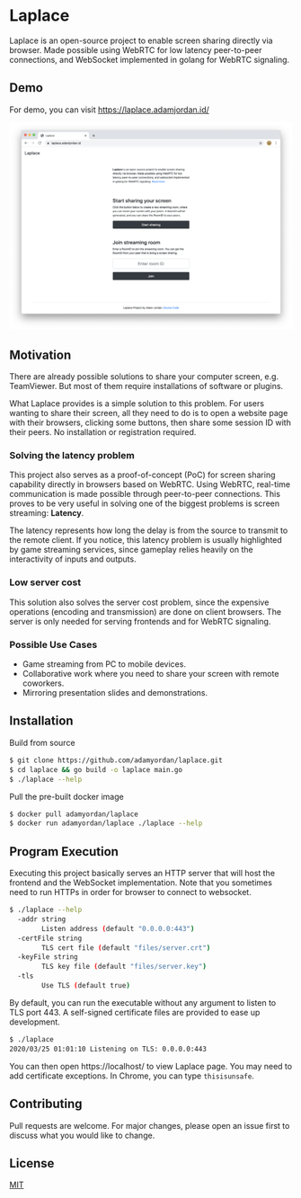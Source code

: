 # Laplace

Laplace is an open-source project to enable screen sharing directly via browser.
Made possible using WebRTC for low latency peer-to-peer connections, and WebSocket implemented in golang for WebRTC signaling.


## Demo

For demo, you can visit https://laplace.adamjordan.id/

![Website screenshot](./doc/screenshot-website.png)


## Motivation

There are already possible solutions to share your computer screen, e.g. TeamViewer.
But most of them require installations of software or plugins.

What Laplace provides is a simple solution to this problem.
For users wanting to share their screen, all they need to do is to open a website page with their browsers, clicking some buttons, then share some session ID with their peers.
No installation or registration required.

### Solving the latency problem

This project also serves as a proof-of-concept (PoC) for screen sharing capability directly in browsers based on WebRTC.
Using WebRTC, real-time communication is made possible through peer-to-peer connections.
This proves to be very useful in solving one of the biggest problems is screen streaming: **Latency**. 

The latency represents how long the delay is from the source to transmit to the remote client.
If you notice, this latency problem is usually highlighted by game streaming services, since gameplay relies heavily on the interactivity of inputs and outputs.


### Low server cost 
This solution also solves the server cost problem, since the expensive operations (encoding and transmission) are done on client browsers.
The server is only needed for serving frontends and for WebRTC signaling.


### Possible Use Cases

- Game streaming from PC to mobile devices.
- Collaborative work where you need to share your screen with remote coworkers.
- Mirroring presentation slides and demonstrations.


## Installation

Build from source

```bash
$ git clone https://github.com/adamyordan/laplace.git
$ cd laplace && go build -o laplace main.go
$ ./laplace --help
```

Pull the pre-built docker image

```bash
$ docker pull adamyordan/laplace
$ docker run adamyordan/laplace ./laplace --help
```


## Program Execution

Executing this project basically serves an HTTP server that will host the frontend and the WebSocket implementation.
Note that you sometimes need to run HTTPs in order for browser to connect to websocket.

```bash
$ ./laplace --help
  -addr string
        Listen address (default "0.0.0.0:443")
  -certFile string
        TLS cert file (default "files/server.crt")
  -keyFile string
        TLS key file (default "files/server.key")
  -tls
        Use TLS (default true)
```

By default, you can run the executable without any argument to listen to TLS port 443.
A self-signed certificate files are provided to ease up development.

```bash
$ ./laplace
2020/03/25 01:01:10 Listening on TLS: 0.0.0.0:443
```

You can then open https://localhost/ to view Laplace page.
You may need to add certificate exceptions. In Chrome, you can type `thisisunsafe`.



## Contributing

Pull requests are welcome. For major changes, please open an issue first to discuss what you would like to change.


## License

[MIT](https://choosealicense.com/licenses/mit/)
